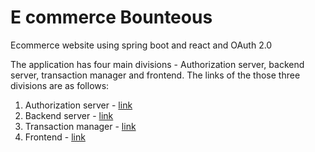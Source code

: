 # E commerce Bounteous
Ecommerce website using spring boot and react and OAuth 2.0

The application has four main divisions - Authorization server, backend server, transaction manager and frontend. The links of the those three divisions are as follows: 

1. Authorization server - [link](https://github.com/saravanankish/e-commerce-authorization)
2. Backend server - [link](https://github.com/saravanankish/e-commerce-backend)
3. Transaction manager - [link](https://github.com/saravanankish/e-commerce-transaction)
4. Frontend - [link](https://github.com/saravanankish/e-commerce-frontend)

